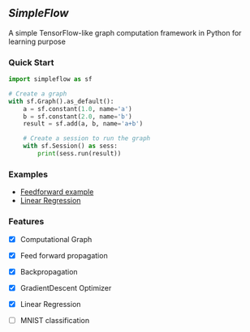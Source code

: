 ## *SimpleFlow*
A simple TensorFlow-like graph computation framework in Python for learning purpose

### Quick Start
``` python
import simpleflow as sf

# Create a graph
with sf.Graph().as_default():
    a = sf.constant(1.0, name='a')
    b = sf.constant(2.0, name='b')
    result = sf.add(a, b, name='a+b')

    # Create a session to run the graph 
    with sf.Session() as sess:
        print(sess.run(result))
```

### Examples
- [Feedforward example](https://github.com/PytLab/simpleflow/blob/master/exmaples/feedforward.ipynb)
- [Linear Regression](https://github.com/PytLab/simpleflow/blob/master/exmaples/linear_regression.ipynb)

### Features

- [x] Computational Graph
- [x] Feed forward propagation
- [x] Backpropagation
- [x] GradientDescent Optimizer
- [x] Linear Regression
- [ ] MNIST classification

